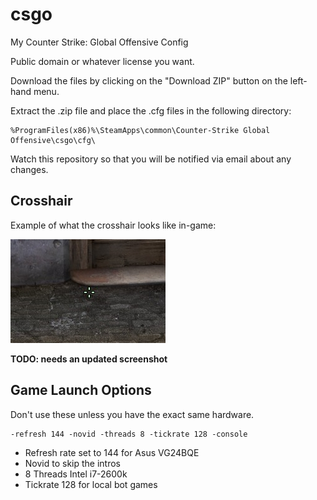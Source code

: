 csgo
====

My Counter Strike: Global Offensive Config

Public domain or whatever license you want.

Download the files by clicking on the "Download ZIP" button on the left-hand menu.

Extract the .zip file and place the .cfg files in the following directory:

```
%ProgramFiles(x86)%\SteamApps\common\Counter-Strike Global Offensive\csgo\cfg\
```

Watch this repository so that you will be notified via email about any changes.

Crosshair
---------

Example of what the crosshair looks like in-game:

![netule crosshair](crosshair.jpg)

**TODO: needs an updated screenshot**

Game Launch Options
-------------------

Don't use these unless you have the exact same hardware.

    -refresh 144 -novid -threads 8 -tickrate 128 -console

- Refresh rate set to 144 for Asus VG24BQE
- Novid to skip the intros
- 8 Threads Intel i7-2600k
- Tickrate 128 for local bot games
